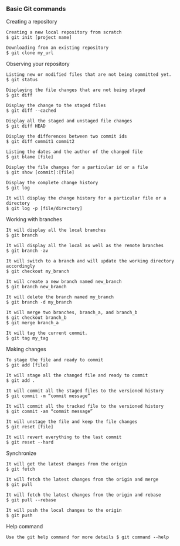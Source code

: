 ### Basic Git commands
Creating a repository

    Creating a new local repository from scratch
    $ git init [project name]

    Downloading from an existing repository
    $ git clone my_url

Observing your repository

    Listing new or modified files that are not being committed yet.
    $ git status

    Displaying the file changes that are not being staged
    $ git diff

    Display the change to the staged files
    $ git diff --cached

    Display all the staged and unstaged file changes
    $ git diff HEAD

    Display the differences between two commit ids
    $ git diff commit1 commit2

    Listing the dates and the author of the changed file
    $ git blame [file]

    Display the file changes for a particular id or a file
    $ git show [commit]:[file]

    Display the complete change history
    $ git log

    It will display the change history for a particular file or a directory
    $ git log -p [file/directory]

Working with branches

    It will display all the local branches
    $ git branch

    It will display all the local as well as the remote branches
    $ git branch -av

    It will switch to a branch and will update the working directory accordingly
    $ git checkout my_branch

    It will create a new branch named new_branch
    $ git branch new_branch

    It will delete the branch named my_branch
    $ git branch -d my_branch

    It will merge two branches, branch_a, and branch_b
    $ git checkout branch_b
    $ git merge branch_a

    It will tag the current commit.
    $ git tag my_tag

Making changes

    To stage the file and ready to commit
    $ git add [file]

    It will stage all the changed file and ready to commit
    $ git add .

    It will commit all the staged files to the versioned history
    $ git commit -m “commit message”

    It will commit all the tracked file to the versioned history
    $ git commit -am “commit message”

    It will unstage the file and keep the file changes
    $ git reset [file]

    It will revert everything to the last commit
    $ git reset --hard

Synchronize

    It will get the latest changes from the origin
    $ git fetch

    It will fetch the latest changes from the origin and merge
    $ git pull

    It will fetch the latest changes from the origin and rebase
    $ git pull --rebase

    It will push the local changes to the origin
    $ git push

Help command

    Use the git help command for more details $ git command --help
